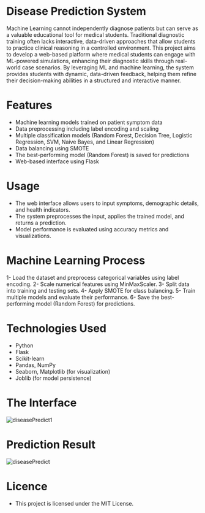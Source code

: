 # Disease Prediction System
Machine Learning cannot independently diagnose patients but can serve as a valuable 
educational tool for medical students. Traditional diagnostic training often lacks interactive, 
data-driven approaches that allow students to practice clinical reasoning in a controlled 
environment. This project aims to develop a web-based platform where medical students can 
engage with ML-powered simulations, enhancing their diagnostic skills through real-world 
case scenarios. By leveraging ML and machine learning, the system provides students with 
dynamic, data-driven feedback, helping them refine their decision-making abilities in a 
structured and interactive manner.

# Features
- Machine learning models trained on patient symptom data
- Data preprocessing including label encoding and scaling
- Multiple classification models (Random Forest, Decision Tree, Logistic Regression, SVM, Naive Bayes, and Linear Regression)
- Data balancing using SMOTE
- The best-performing model (Random Forest) is saved for predictions
- Web-based interface using Flask
  
# Usage
- The web interface allows users to input symptoms, demographic details, and health indicators.
- The system preprocesses the input, applies the trained model, and returns a prediction.
- Model performance is evaluated using accuracy metrics and visualizations.
  
# Machine Learning Process
1- Load the dataset and preprocess categorical variables using label encoding.
2- Scale numerical features using MinMaxScaler.
3- Split data into training and testing sets.
4- Apply SMOTE for class balancing.
5- Train multiple models and evaluate their performance.
6- Save the best-performing model (Random Forest) for predictions.

# Technologies Used
- Python
- Flask
- Scikit-learn
- Pandas, NumPy
- Seaborn, Matplotlib (for visualization)
- Joblib (for model persistence)
 
# The Interface
![diseasePredict1](https://github.com/user-attachments/assets/0bf7f63b-9ce2-4111-999f-02a44b36287a)

# Prediction Result
![diseasePredict](https://github.com/user-attachments/assets/01fe7468-f25b-411e-b46e-224d9e90d57e)
 
# Licence
- This project is licensed under the MIT License.
